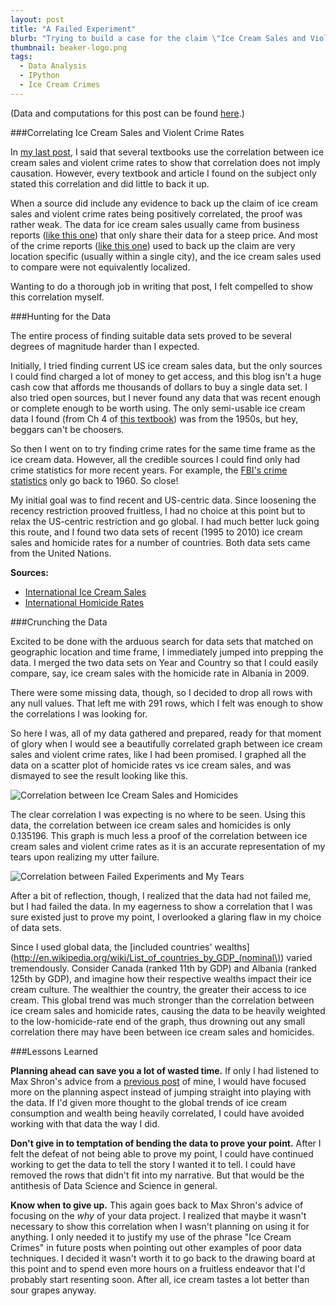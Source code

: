 ```yaml
---
layout: post
title: "A Failed Experiment"
blurb: "Trying to build a case for the claim \"Ice Cream Sales and Violent Crime Rates are positively correlated\" proves to be harder than I expected."
thumbnail: beaker-logo.png
tags: 
  - Data Analysis
  - IPython
  - Ice Cream Crimes
---
```


(Data and computations for this post can be found [here](https://github.com/dfmcmurray/data-journeyman/tree/gh-pages/ipython-notebooks/Ice%20Cream%20Crimes).)

###Correlating Ice Cream Sales and Violent Crime Rates

In [my last post](http://www.datajourneyman.com/2014/09/16/ice-cream-crimes.html), I said that several textbooks use the correlation between ice cream sales and violent crime rates to show that correlation does not imply causation. However, every textbook and article I found on the subject only stated this correlation and did little to back it up. 

When a source did include any evidence to back up the claim of ice cream sales and violent crime rates being positively correlated, the proof was rather weak. The data for ice cream sales usually came from business reports ([like this one](http://www.idfa.org/news-views/media-kits/ice-cream/ice-cream-sales-trends)) that only share their data for a steep price. And most of the crime reports ([like this one](http://sheridan.geog.kent.edu/pubs/2010-WCAS.pdf)) used to back up the claim are very location specific (usually within a single city), and the ice cream sales used to compare were not equivalently localized.

Wanting to do a thorough job in writing that post, I felt compelled to show this correlation myself.

###Hunting for the Data

The entire process of finding suitable data sets proved to be several degrees of magnitude harder than I expected. 

Initially, I tried finding current US ice cream sales data, but the only sources I could find charged a lot of money to get access, and this blog isn't a huge cash cow that affords me thousands of dollars to buy a single data set. I also tried open sources, but I never found any data that was recent enough or complete enough to be worth using. The only semi-usable ice cream data I found (from Ch 4 of [this textbook](http://eu.wiley.com/legacy/wileychi/verbeek2ed/datasets.html)) was from the 1950s, but hey, beggars can't be choosers.

So then I went on to try finding crime rates for the same time frame as the ice cream data. However, all the credible sources I could find only had crime statistics for more recent years. For example, the [FBI's crime statistics](http://www.ucrdatatool.gov/) only go back to 1960. So close!

My initial goal was to find recent and US-centric data. Since loosening the recency restriction prooved fruitless, I had no choice at this point but to relax the US-centric restriction and go global. I had much better luck going this route, and I found two data sets of recent (1995 to 2010) ice cream sales and homicide rates for a number of countries. Both data sets came from the United Nations.

__Sources:__

- [International Ice Cream Sales](https://datamarket.com/data/set/11fx/dairy-products-ice-cream-and-other-edible-ice#!ds=11fx!b00=7.23.2f.1r.v.1f.1t.2i.2e.a.s.1h.29.r.1x.1w.22.l.6.1o.1u.1.t.o.3.15.1z.1k.11.10.1i.1v.i.p.b.1n.17.12.e.1c.k.25.y.1d.2g.4:b01=3&display=line)
- [International Homicide Rates](https://data.un.org/Data.aspx?d=UNODC&f=tableCode%3A1)

###Crunching the Data

Excited to be done with the arduous search for data sets that matched on geographic location and time frame, I immediately jumped into prepping the data. I merged the two data sets on Year and Country so that I could easily compare, say, ice cream sales with the homicide rate in Albania in 2009.

There were some missing data, though, so I decided to drop all rows with any null values. That left me with 291 rows, which I felt was enough to show the correlations I was looking for.

So here I was, all of my data gathered and prepared, ready for that moment of glory when I would see a beautifully correlated graph between ice cream sales and violent crime rates, like I had been promised. I graphed all the data on a scatter plot of homicide rates vs ice cream sales, and was dismayed to see the result looking like this.

![Correlation between Ice Cream Sales and Homicides](/img/failed-experiment-graph.png)

The clear correlation I was expecting is no where to be seen. Using this data, the correlation between ice cream sales and homicides is only 0.135196. This graph is much less a proof of the correlation between ice cream sales and violent crime rates as it is an accurate representation of my tears upon realizing my utter failure.

![Correlation between Failed Experiments and My Tears](/img/failed-experiment-tears.png)

After a bit of reflection, though, I realized that the data had not failed me, but I had failed the data. In my eagerness to show a correlation that I was sure existed just to prove my point, I overlooked a glaring flaw in my choice of data sets.

Since I used global data, the [included countries' wealths](http://en.wikipedia.org/wiki/List_of_countries_by_GDP_(nominal\)) varied tremendously. Consider Canada (ranked 11th by GDP) and Albania (ranked 125th by GDP), and imagine how their respective wealths impact their ice cream culture. The wealthier the country, the greater their access to ice cream. This global trend was much stronger than the correlation between ice cream sales and homicide rates, causing the data to be heavily weighted to the low-homicide-rate end of the graph, thus drowning out any small correlation there may have been between ice cream sales and homicides. 

###Lessons Learned

__Planning ahead can save you a lot of wasted time.__ If only I had listened to Max Shron's advice from a [previous post](http://www.datajourneyman.com/2014/09/12/thinking-with-data.html) of mine, I would have focused more on the planning aspect instead of jumping straight into playing with the data. If I'd given more thought to the global trends of ice cream consumption and wealth being heavily correlated, I could have avoided working with that data the way I did.

__Don't give in to temptation of bending the data to prove your point.__ After I felt the defeat of not being able to prove my point, I could have continued working to get the data to tell the story I wanted it to tell. I could have removed the rows that didn't fit into my narrative. But that would be the antithesis of Data Science and Science in general.

__Know when to give up.__ This again goes back to Max Shron's advice of focusing on the _why_ of your data project. I realized that maybe it wasn't necessary to show this correlation when I wasn't planning on using it for anything. I only needed it to justify my use of the phrase "Ice Cream Crimes" in future posts when pointing out other examples of poor data techniques. I decided it wasn't worth it to go back to the drawing board at this point and to spend even more hours on a fruitless endeavor that I'd probably start resenting soon. After all, ice cream tastes a lot better than sour grapes anyway.

